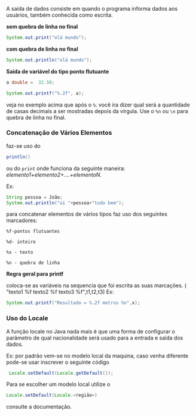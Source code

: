 
A saída de dados consiste em quando o programa informa dados aos usuários, também conhecida como escrita.

**sem quebra de linha no final**
```java
System.out.print("olá mundo");
```
**com quebra de linha no final**
``` java
System.out.println("olá mundo");
```
**Saída de variável do tipo ponto flutuante**
``` java
a double =  32.50;

System.out.printf("%.2f", a);
```
veja no exemplo acima que após o `%`. você ira dizer qual será a quantidade de casas decimais a ser mostradas depois da vírgula. Use o `%n` ou `\n` para quebra de linha no final.

### Concatenação de Vários Elementos

faz-se uso do 
```java 
println()
``` 
ou do `print` onde funciona da seguinte maneira: _elemento1+elemento2+....+elementoN_.

Ex:  
```java
String pessoa = João;
System.out.println("oi "+pessoa+"tudo bem");
```

para concatenar elementos de vários tipos faz uso dos seguintes marcadores:

`%f-pontos flutuantes`

`%d- inteiro`

`%s - texto`

`%n - quebra de linha`

**Regra geral para printf**

coloca-se as variáveis na sequencia que foi escrita as suas marcações.
( "texto1 %f texto2 %f texto3 %f",t1,t2,t3)
Ex:  
```java
System.out.printf("Resultado = %.2f metros %n",x);
```

### Uso do Locale

A função locale no Java nada mais é que uma forma de configurar o parâmetro de qual nacionalidade será usado para a entrada e saída dos dados.

Ex: por padrão vem-se no modelo local da maquina, caso venha diferente pode-se usar inscrever o seguinte código 
```java
 Locale.setDefault(Locale.getDefault());
 ```
Para se escolher um modelo local utilize o 
```java
Locale.setDefault(Locale.<região>)
```
consulte a documentação.